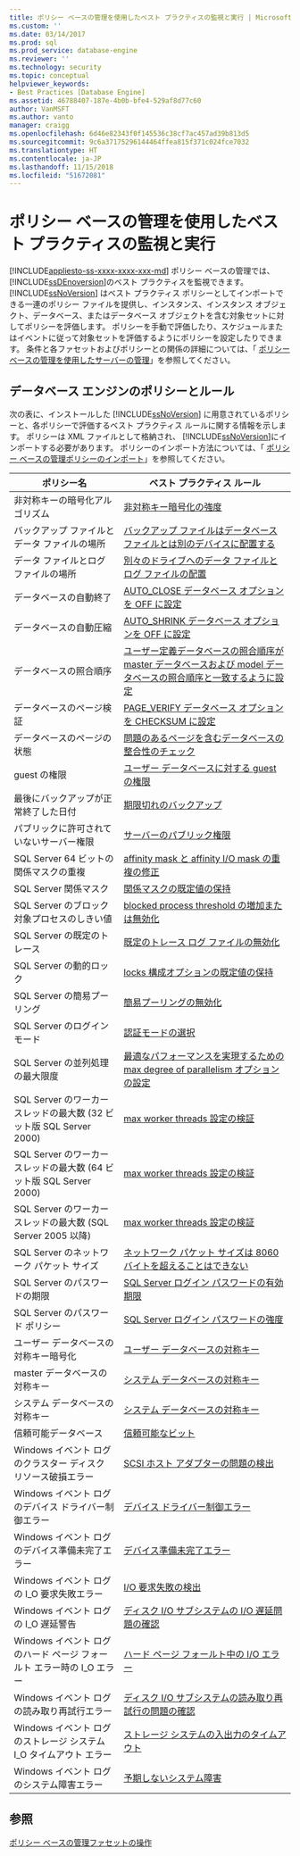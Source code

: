 ```yaml
---
title: ポリシー ベースの管理を使用したベスト プラクティスの監視と実行 | Microsoft Docs
ms.custom: ''
ms.date: 03/14/2017
ms.prod: sql
ms.prod_service: database-engine
ms.reviewer: ''
ms.technology: security
ms.topic: conceptual
helpviewer_keywords:
- Best Practices [Database Engine]
ms.assetid: 46788407-187e-4b0b-bfe4-529af8d77c60
author: VanMSFT
ms.author: vanto
manager: craigg
ms.openlocfilehash: 6d46e82343f0f145536c38cf7ac457ad39b813d5
ms.sourcegitcommit: 9c6a37175296144464ffea815f371c024fce7032
ms.translationtype: HT
ms.contentlocale: ja-JP
ms.lasthandoff: 11/15/2018
ms.locfileid: "51672081"
---
```

# <a name="monitor-and-enforce-best-practices-by-using-policy-based-management"></a>ポリシー ベースの管理を使用したベスト プラクティスの監視と実行
[!INCLUDE[appliesto-ss-xxxx-xxxx-xxx-md](../../includes/appliesto-ss-xxxx-xxxx-xxx-md.md)]
  ポリシー ベースの管理では、 [!INCLUDE[ssDEnoversion](../../includes/ssdenoversion-md.md)]のベスト プラクティスを監視できます。 [!INCLUDE[ssNoVersion](../../includes/ssnoversion-md.md)] はベスト プラクティス ポリシーとしてインポートできる一連のポリシー ファイルを提供し、インスタンス、インスタンス オブジェクト、データベース、またはデータベース オブジェクトを含む対象セットに対してポリシーを評価します。 ポリシーを手動で評価したり、スケジュールまたはイベントに従って対象セットを評価するようにポリシーを設定したりできます。 条件と各ファセットおよびポリシーとの関係の詳細については、「 [ポリシー ベースの管理を使用したサーバーの管理](../../relational-databases/policy-based-management/administer-servers-by-using-policy-based-management.md)」を参照してください。  
  
## <a name="policy-and-rules-for-database-engine"></a>データベース エンジンのポリシーとルール  
 次の表に、インストールした [!INCLUDE[ssNoVersion](../../includes/ssnoversion-md.md)] に用意されているポリシーと、各ポリシーで評価するベスト プラクティス ルールに関する情報を示します。 ポリシーは XML ファイルとして格納され、 [!INCLUDE[ssNoVersion](../../includes/ssnoversion-md.md)]にインポートする必要があります。 ポリシーのインポート方法については、「 [ポリシー ベースの管理ポリシーのインポート](../../relational-databases/policy-based-management/import-a-policy-based-management-policy.md)」を参照してください。  
  
|ポリシー名|ベスト プラクティス ルール|  
|-----------------|------------------------|  
|非対称キーの暗号化アルゴリズム|[非対称キー暗号化の強度](../../relational-databases/policy-based-management/asymmetric-keys-encryption-strength.md)|  
|バックアップ ファイルとデータ ファイルの場所|[バックアップ ファイルはデータベース ファイルとは別のデバイスに配置する](https://msdn.microsoft.com/library/7039bebb-1f25-4cf3-81f1-393dfb78da12)|  
|データ ファイルとログ ファイルの場所|[別々のドライブへのデータ ファイルとログ ファイルの配置](../../relational-databases/policy-based-management/place-data-and-log-files-on-separate-drives.md)|  
|データベースの自動終了|[AUTO_CLOSE データベース オプションを OFF に設定](../../relational-databases/policy-based-management/set-the-auto-close-database-option-to-off.md)|  
|データベースの自動圧縮|[AUTO_SHRINK データベース オプションを OFF に設定](../../relational-databases/policy-based-management/set-the-auto-shrink-database-option-to-off.md)|  
|データベースの照合順序|[ユーザー定義データベースの照合順序が master データベースおよび model データベースの照合順序と一致するように設定](https://msdn.microsoft.com/library/c686446f-dae1-4b05-a3df-837b3422988d)|  
|データベースのページ検証|[PAGE_VERIFY データベース オプションを CHECKSUM に設定](../../relational-databases/policy-based-management/set-the-page-verify-database-option-to-checksum.md)|  
|データベースのページの状態|[問題のあるページを含むデータベースの整合性のチェック](../../relational-databases/policy-based-management/check-integrity-of-database-with-suspect-pages.md)|  
|guest の権限|[ユーザー データベースに対する guest の権限](../../relational-databases/policy-based-management/guest-permissions-on-user-databases.md)|  
|最後にバックアップが正常終了した日付|[期限切れのバックアップ](../../relational-databases/policy-based-management/outdated-backup.md)|  
|パブリックに許可されていないサーバー権限|[サーバーのパブリック権限](../../relational-databases/policy-based-management/server-public-permissions.md)|  
|SQL Server 64 ビットの関係マスクの重複|[affinity mask と affinity I/O mask の重複の修正](../../relational-databases/policy-based-management/correct-affinity-mask-and-affinity-input-and-output-mask-overlap.md)|  
|SQL Server 関係マスク|[関係マスクの既定値の保持](../../relational-databases/policy-based-management/keep-the-affinity-mask-default-value.md)|  
|SQL Server のブロック対象プロセスのしきい値|[blocked process threshold の増加または無効化](../../relational-databases/policy-based-management/increase-or-disable-blocked-process-threshold.md)|  
|SQL Server の既定のトレース|[既定のトレース ログ ファイルの無効化](../../relational-databases/policy-based-management/default-trace-log-files-disabled.md)|  
|SQL Server の動的ロック|[locks 構成オプションの既定値の保持](../../relational-databases/policy-based-management/keep-the-locks-configuration-option-default-value.md)|  
|SQL Server の簡易プーリング|[簡易プーリングの無効化](../../relational-databases/policy-based-management/disable-lightweight-pooling.md)|  
|SQL Server のログイン モード|[認証モードの選択](../../relational-databases/security/choose-an-authentication-mode.md)|  
|SQL Server の並列処理の最大限度|[最適なパフォーマンスを実現するための max degree of parallelism オプションの設定](../../relational-databases/policy-based-management/set-the-max-degree-of-parallelism-option-for-optimal-performance.md)|  
|SQL Server のワーカー スレッドの最大数 (32 ビット版 SQL Server 2000)|[max worker threads 設定の検証](../../relational-databases/policy-based-management/verify-max-worker-threads-setting.md)|  
|SQL Server のワーカー スレッドの最大数 (64 ビット版 SQL Server 2000)|[max worker threads 設定の検証](../../relational-databases/policy-based-management/verify-max-worker-threads-setting.md)|  
|SQL Server のワーカー スレッドの最大数 (SQL Server 2005 以降)|[max worker threads 設定の検証](../../relational-databases/policy-based-management/verify-max-worker-threads-setting.md)|  
|SQL Server のネットワーク パケット サイズ|[ネットワーク パケット サイズは 8060 バイトを超えることはできない](../../relational-databases/policy-based-management/network-packet-size-should-not-exceed-8060-bytes.md)|  
|SQL Server のパスワードの期限|[SQL Server ログイン パスワードの有効期限](../../relational-databases/policy-based-management/sql-server-login-password-expiration.md)|  
|SQL Server のパスワード ポリシー|[SQL Server ログイン パスワードの強度](../../relational-databases/policy-based-management/sql-server-login-password-strength.md)|  
|ユーザー データベースの対称キー暗号化|[ユーザー データベースの対称キー](../../relational-databases/policy-based-management/symmetric-keys-on-user-databases.md)|  
|master データベースの対称キー|[システム データベースの対称キー](../../relational-databases/policy-based-management/symmetric-keys-on-system-databases.md)|  
|システム データベースの対称キー|[システム データベースの対称キー](../../relational-databases/policy-based-management/symmetric-keys-on-system-databases.md)|  
|信頼可能データベース|[信頼可能なビット](../../relational-databases/policy-based-management/trustworthy-bit.md)|  
|Windows イベント ログのクラスター ディスク リソース破損エラー|[SCSI ホスト アダプターの問題の検出](../../relational-databases/policy-based-management/detect-scsi-host-adapter-issues.md)|  
|Windows イベント ログのデバイス ドライバー制御エラー|[デバイス ドライバー制御エラー](../../relational-databases/policy-based-management/device-driver-control-error.md)|  
|Windows イベント ログのデバイス準備未完了エラー|[デバイス準備未完了エラー](../../relational-databases/policy-based-management/device-not-ready-error.md)|  
|Windows イベント ログの I_O 要求失敗エラー|[I/O 要求失敗の検出](../../relational-databases/policy-based-management/detect-failed-input-and-output-requests.md)|  
|Windows イベント ログの I_O 遅延警告|[ディスク I/O サブシステムの I/O 遅延問題の確認](../../relational-databases/policy-based-management/check-disk-input-and-output-subsystem-for-io-delay-problems.md)|  
|Windows イベント ログのハード ページ フォールト エラー時の I_O エラー|[ハード ページ フォールト中の I/O エラー](../../relational-databases/policy-based-management/input-and-output-error-during-hard-page-fault.md)|  
|Windows イベント ログの読み取り再試行エラー|[ディスク I/O サブシステムの読み取り再試行の問題の確認](../../relational-databases/policy-based-management/check-disk-input-output-subsystem-for-read-retry-problems.md)|  
|Windows イベント ログのストレージ システム I_O タイムアウト エラー|[ストレージ システムの入出力のタイムアウト](../../relational-databases/policy-based-management/storage-system-input-output-time-out.md)|  
|Windows イベント ログのシステム障害エラー|[予期しないシステム障害](../../relational-databases/policy-based-management/unexpected-system-failures.md)|  
  
## <a name="see-also"></a>参照  
 [ポリシー ベースの管理ファセットの操作](../../relational-databases/policy-based-management/working-with-policy-based-management-facets.md)  
  
  
